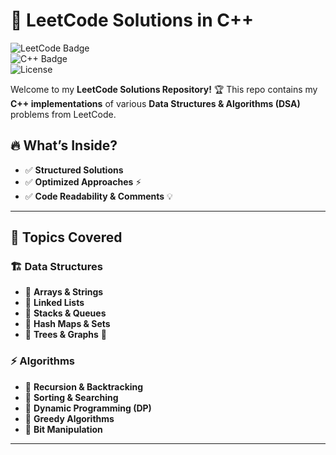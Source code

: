 # 🚀 LeetCode Solutions in C++  

![LeetCode Badge](https://img.shields.io/badge/LeetCode-Solutions-orange)  
![C++ Badge](https://img.shields.io/badge/C++-DSA-blue)  
![License](https://img.shields.io/badge/License-MIT-green)  

Welcome to my **LeetCode Solutions Repository!** 🏆 This repo contains my **C++ implementations** of various **Data Structures & Algorithms (DSA)** problems from LeetCode.  

## 🔥 **What’s Inside?**  

- ✅ **Structured Solutions** 
- ✅ **Optimized Approaches** ⚡  
- ✅ **Code Readability & Comments** 💡  

---

## 📂 **Topics Covered**  

### 🏗️ **Data Structures**  
- 📌 **Arrays & Strings**  
- 📌 **Linked Lists**  
- 📌 **Stacks & Queues**  
- 📌 **Hash Maps & Sets**  
- 📌 **Trees & Graphs** 🌳  

### ⚡ **Algorithms**  
- 🚀 **Recursion & Backtracking**  
- 🚀 **Sorting & Searching**  
- 🚀 **Dynamic Programming (DP)**  
- 🚀 **Greedy Algorithms**  
- 🚀 **Bit Manipulation**  

---


